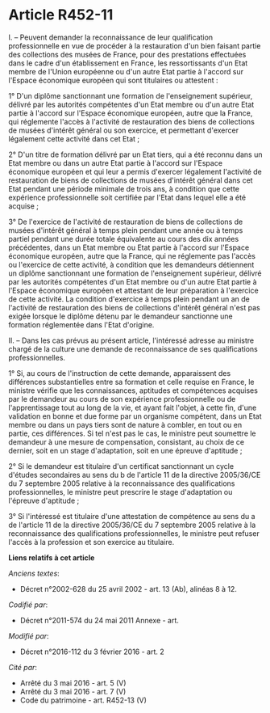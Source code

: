 # Article R452-11

I. – Peuvent demander la reconnaissance de leur qualification professionnelle en vue de procéder à la restauration d'un bien
faisant partie des collections des musées de France, pour des prestations effectuées dans le cadre d'un établissement en
France, les ressortissants d'un Etat membre de l'Union européenne ou d'un autre Etat partie à l'accord sur l'Espace
économique européen qui sont titulaires ou attestent :

1° D'un diplôme sanctionnant une formation de l'enseignement supérieur, délivré par les autorités compétentes d'un Etat
membre ou d'un autre Etat partie à l'accord sur l'Espace économique européen, autre que la France, qui réglemente l'accès à
l'activité de restauration des biens de collections de musées d'intérêt général ou son exercice, et permettant d'exercer
légalement cette activité dans cet Etat ;

2° D'un titre de formation délivré par un Etat tiers, qui a été reconnu dans un Etat membre ou dans un autre Etat partie à
l'accord sur l'Espace économique européen et qui leur a permis d'exercer légalement l'activité de restauration de biens de
collections de musées d'intérêt général dans cet Etat pendant une période minimale de trois ans, à condition que cette
expérience professionnelle soit certifiée par l'Etat dans lequel elle a été acquise ;

3° De l'exercice de l'activité de restauration de biens de collections de musées d'intérêt général à temps plein pendant une
année ou à temps partiel pendant une durée totale équivalente au cours des dix années précédentes, dans un Etat membre ou
Etat partie à l'accord sur l'Espace économique européen, autre que la France, qui ne réglemente pas l'accès ou l'exercice de
cette activité, à condition que les demandeurs détiennent un diplôme sanctionnant une formation de l'enseignement supérieur,
délivré par les autorités compétentes d'un Etat membre ou d'un autre Etat partie à l'Espace économique européen et attestant
de leur préparation à l'exercice de cette activité. La condition d'exercice à temps plein pendant un an de l'activité de
restauration des biens de collections d'intérêt général n'est pas exigée lorsque le diplôme détenu par le demandeur
sanctionne une formation réglementée dans l'Etat d'origine.

II. – Dans les cas prévus au présent article, l'intéressé adresse au ministre chargé de la culture une demande de
reconnaissance de ses qualifications professionnelles.

1° Si, au cours de l'instruction de cette demande, apparaissent des différences substantielles entre sa formation et celle
requise en France, le ministre vérifie que les connaissances, aptitudes et compétences acquises par le demandeur au cours de
son expérience professionnelle ou de l'apprentissage tout au long de la vie, et ayant fait l'objet, à cette fin, d'une
validation en bonne et due forme par un organisme compétent, dans un Etat membre ou dans un pays tiers sont de nature à
combler, en tout ou en partie, ces différences. Si tel n'est pas le cas, le ministre peut soumettre le demandeur à une mesure
de compensation, consistant, au choix de ce dernier, soit en un stage d'adaptation, soit en une épreuve d'aptitude ;

2° Si le demandeur est titulaire d'un certificat sanctionnant un cycle d'études secondaires au sens du b de l'article 11 de
la directive 2005/36/CE du 7 septembre 2005 relative à la reconnaissance des qualifications professionnelles, le ministre
peut prescrire le stage d'adaptation ou l'épreuve d'aptitude ;

3° Si l'intéressé est titulaire d'une attestation de compétence au sens du a de l'article 11 de la directive 2005/36/CE du 7
septembre 2005 relative à la reconnaissance des qualifications professionnelles, le ministre peut refuser l'accès à la
profession et son exercice au titulaire.

**Liens relatifs à cet article**

_Anciens textes_:

  - Décret n°2002-628 du 25 avril 2002 - art. 13 (Ab), alinéas 8 à 12.

_Codifié par_:

  - Décret n°2011-574 du 24 mai 2011 Annexe - art.

_Modifié par_:

  - Décret n°2016-112 du 3 février 2016 - art. 2

_Cité par_:

  - Arrêté du 3 mai 2016 - art. 5 (V)
  - Arrêté du 3 mai 2016 - art. 7 (V)
  - Code du patrimoine - art. R452-13 (V)
